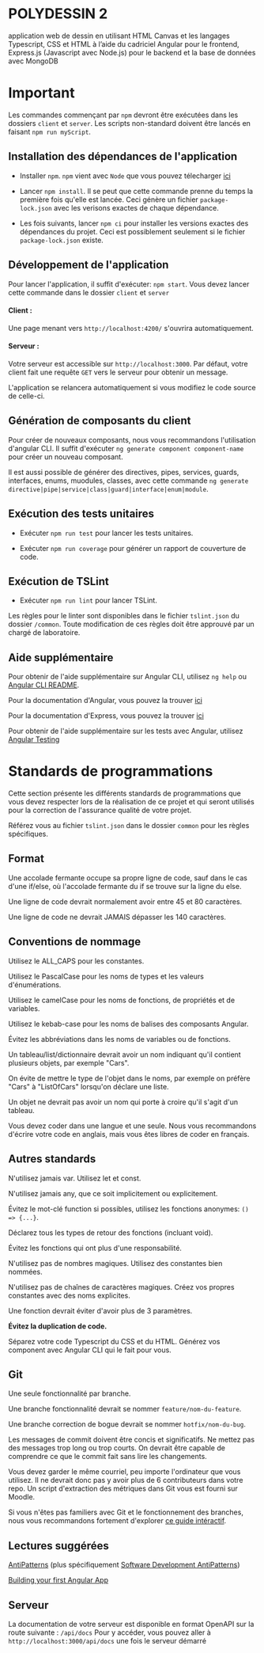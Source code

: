 # POLYDESSIN 2

application web de dessin en utilisant HTML Canvas et les langages Typescript, CSS et HTML à l’aide du cadriciel Angular pour le frontend, Express.js (Javascript avec Node.js) pour le backend et la base de données avec MongoDB

# Important

Les commandes commençant par `npm` devront être exécutées dans les dossiers `client` et `server`. Les scripts non-standard doivent être lancés en faisant `npm run myScript`.

## Installation des dépendances de l'application

-   Installer `npm`. `npm` vient avec `Node` que vous pouvez télecharger [ici](https://nodejs.org/en/download/)

-   Lancer `npm install`. Il se peut que cette commande prenne du temps la première fois qu'elle est lancée. Ceci génère un fichier `package-lock.json` avec les verisons exactes de chaque dépendance.
-   Les fois suivants, lancer `npm ci` pour installer les versions exactes des dépendances du projet. Ceci est possiblement seulement si le fichier `package-lock.json` existe.

## Développement de l'application

Pour lancer l'application, il suffit d'exécuter: `npm start`. Vous devez lancer cette commande dans le dossier `client` et `server`

#### Client :

Une page menant vers `http://localhost:4200/` s'ouvrira automatiquement.

#### Serveur :

Votre serveur est accessible sur `http://localhost:3000`. Par défaut, votre client fait une requête `GET` vers le serveur pour obtenir un message.

L'application se relancera automatiquement si vous modifiez le code source de celle-ci.

## Génération de composants du client

Pour créer de nouveaux composants, nous vous recommandons l'utilisation d'angular CLI. Il suffit d'exécuter `ng generate component component-name` pour créer un nouveau composant.

Il est aussi possible de générer des directives, pipes, services, guards, interfaces, enums, muodules, classes, avec cette commande `ng generate directive|pipe|service|class|guard|interface|enum|module`.

## Exécution des tests unitaires

-   Exécuter `npm run test` pour lancer les tests unitaires.

-   Exécuter `npm run coverage` pour générer un rapport de couverture de code.

## Exécution de TSLint

-   Exécuter `npm run lint` pour lancer TSLint.

Les règles pour le linter sont disponibles dans le fichier `tslint.json` du dossier `/common`. Toute modification de ces règles doit être approuvé par un chargé de laboratoire.

## Aide supplémentaire

Pour obtenir de l'aide supplémentaire sur Angular CLI, utilisez `ng help` ou [Angular CLI README](https://github.com/angular/angular-cli/blob/master/README.md).

Pour la documentation d'Angular, vous pouvez la trouver [ici](https://angular.io/docs)

Pour la documentation d'Express, vous pouvez la trouver [ici](https://expressjs.com/en/4x/api.html)

Pour obtenir de l'aide supplémentaire sur les tests avec Angular, utilisez [Angular Testing](https://angular.io/guide/testing)

# Standards de programmations

Cette section présente les différents standards de programmations que vous devez respecter lors de la réalisation de ce projet et qui seront utilisés pour la correction de l'assurance qualité de votre projet.

Référez vous au fichier `tslint.json` dans le dossier `common` pour les règles spécifiques.

## Format

Une accolade fermante occupe sa propre ligne de code, sauf dans le cas d'une if/else, où l'accolade fermante du if se trouve sur la ligne du else.

Une ligne de code devrait normalement avoir entre 45 et 80 caractères.

Une ligne de code ne devrait JAMAIS dépasser les 140 caractères.

## Conventions de nommage

Utilisez le ALL_CAPS pour les constantes.

Utilisez le PascalCase pour les noms de types et les valeurs d'énumérations.

Utilisez le camelCase pour les noms de fonctions, de propriétés et de variables.

Utilisez le kebab-case pour les noms de balises des composants Angular.

Évitez les abbréviations dans les noms de variables ou de fonctions.

Un tableau/list/dictionnaire devrait avoir un nom indiquant qu'il contient plusieurs objets, par exemple "Cars".

On évite de mettre le type de l'objet dans le noms, par exemple on préfère "Cars" à "ListOfCars" lorsqu'on déclare une liste.

Un objet ne devrait pas avoir un nom qui porte à croire qu'il s'agit d'un tableau.

Vous devez coder dans une langue et une seule. Nous vous recommandons d'écrire votre code en anglais, mais vous êtes libres de coder en français.

## Autres standards

N'utilisez jamais var. Utilisez let et const.

N'utilisez jamais any, que ce soit implicitement ou explicitement.

Évitez le mot-clé function si possibles, utilisez les fonctions anonymes: `() => {...}`.

Déclarez tous les types de retour des fonctions (incluant void).

Évitez les fonctions qui ont plus d'une responsabilité.

N'utilisez pas de nombres magiques. Utilisez des constantes bien nommées.

N'utilisez pas de chaînes de caractères magiques. Créez vos propres constantes avec des noms explicites.

Une fonction devrait éviter d'avoir plus de 3 paramètres.

**Évitez la duplication de code.**

Séparez votre code Typescript du CSS et du HTML. Générez vos component avec Angular CLI qui le fait pour vous.

## Git

Une seule fonctionnalité par branche.

Une branche fonctionnalité devrait se nommer `feature/nom-du-feature`.

Une branche correction de bogue devrait se nommer `hotfix/nom-du-bug`.

Les messages de commit doivent être concis et significatifs. Ne mettez pas des messages trop long ou trop courts. On devrait être capable de comprendre ce que le commit fait sans lire les changements.

Vous devez garder le même courriel, peu importe l'ordinateur que vous utilisez. Il ne devrait donc pas y avoir plus de 6 contributeurs dans votre repo. Un script d'extraction des métriques dans Git vous est fourni sur Moodle.

Si vous n'êtes pas familiers avec Git et le fonctionnement des branches, nous vous recommandons fortement d'explorer [ce guide intéractif](https://onlywei.github.io/explain-git-with-d3/).

## Lectures suggérées

[AntiPatterns](https://sourcemaking.com/antipatterns) (plus spécifiquement [Software Development AntiPatterns](https://sourcemaking.com/antipatterns/software-development-antipatterns))

[Building your first Angular App](https://scrimba.com/g/gyourfirstangularapp)

## Serveur

La documentation de votre serveur est disponible en format OpenAPI sur la route suivante : `/api/docs`
Pour y accéder, vous pouvez aller à `http://localhost:3000/api/docs` une fois le serveur démarré
